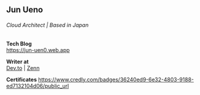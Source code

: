 ## Jun Ueno
###### Cloud Architect | Based in Japan

**Tech Blog**  
https://jun-uen0.web.app

**Writer at**  
[Dev.to](https://dev.to/jun_uen0) |
[Zenn](https://zenn.dev/jun_uen0)

**Certificates**
https://www.credly.com/badges/36240ed9-6e32-4803-9188-ed7132104d06/public_url
